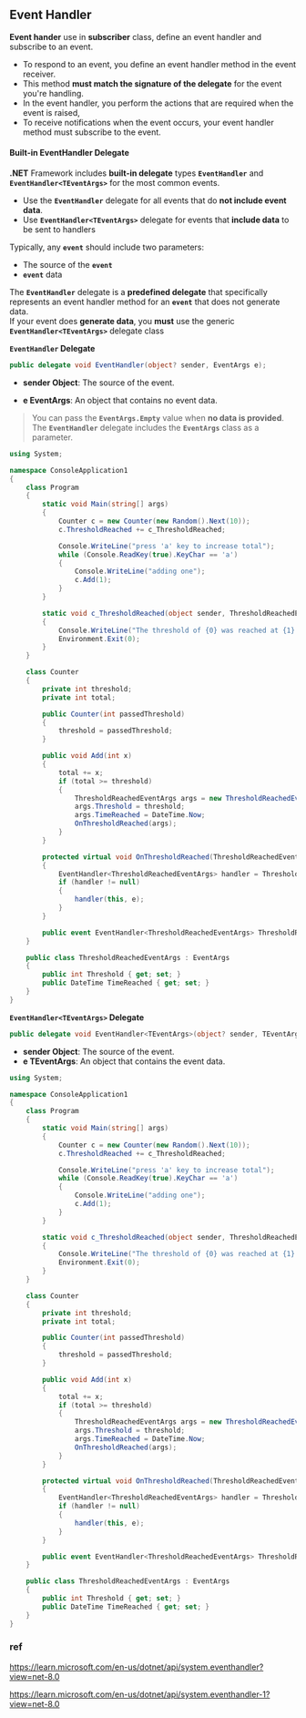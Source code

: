 ## Event Handler

**Event hander** use in **subscriber** class, define an event handler and subscribe to an event.

- To respond to an event, you define an event handler method in the event receiver.
- This method **must match the signature of the delegate** for the event you're handling.
- In the event handler, you perform the actions that are required when the event is raised,
- To receive notifications when the event occurs, your event handler method must subscribe to the event.

#### Built-in EventHandler Delegate
**.NET** Framework includes **built-in delegate** types **`EventHandler`** and **`EventHandler<TEventArgs>`** 
for the most common events. 

- Use the **`EventHandler`** delegate for all events that do **not include event data**.
- Use **`EventHandler<TEventArgs>`** delegate for events that **include data** to be sent to handlers

Typically, any **`event`** should include two parameters: 
- The source of the **`event`**
- **`event`** data

The **`EventHandler`** delegate is a **predefined delegate** that specifically represents an event handler method for an **`event`** that does not generate data. \
If your event does **generate data**, you **must** use the generic **`EventHandler<TEventArgs>`** delegate class

**`EventHandler` Delegate**

```cs
public delegate void EventHandler(object? sender, EventArgs e);
```

- **sender Object**: The source of the event.

- **e EventArgs**: An object that contains no event data.


> You can pass the **`EventArgs.Empty`** value when **no data is provided**. The **`EventHandler`** delegate includes the **`EventArgs`** class as a parameter.

```cs
using System;

namespace ConsoleApplication1
{
    class Program
    {
        static void Main(string[] args)
        {
            Counter c = new Counter(new Random().Next(10));
            c.ThresholdReached += c_ThresholdReached;

            Console.WriteLine("press 'a' key to increase total");
            while (Console.ReadKey(true).KeyChar == 'a')
            {
                Console.WriteLine("adding one");
                c.Add(1);
            }
        }

        static void c_ThresholdReached(object sender, ThresholdReachedEventArgs e)
        {
            Console.WriteLine("The threshold of {0} was reached at {1}.", e.Threshold,  e.TimeReached);
            Environment.Exit(0);
        }
    }

    class Counter
    {
        private int threshold;
        private int total;

        public Counter(int passedThreshold)
        {
            threshold = passedThreshold;
        }

        public void Add(int x)
        {
            total += x;
            if (total >= threshold)
            {
                ThresholdReachedEventArgs args = new ThresholdReachedEventArgs();
                args.Threshold = threshold;
                args.TimeReached = DateTime.Now;
                OnThresholdReached(args);
            }
        }

        protected virtual void OnThresholdReached(ThresholdReachedEventArgs e)
        {
            EventHandler<ThresholdReachedEventArgs> handler = ThresholdReached;
            if (handler != null)
            {
                handler(this, e);
            }
        }

        public event EventHandler<ThresholdReachedEventArgs> ThresholdReached;
    }

    public class ThresholdReachedEventArgs : EventArgs
    {
        public int Threshold { get; set; }
        public DateTime TimeReached { get; set; }
    }
}
```

**`EventHandler<TEventArgs>` Delegate**

```cs
public delegate void EventHandler<TEventArgs>(object? sender, TEventArgs e);
```

- **sender Object**: The source of the event.
- **e TEventArgs**: An object that contains the event data.

```cs
using System;

namespace ConsoleApplication1
{
    class Program
    {
        static void Main(string[] args)
        {
            Counter c = new Counter(new Random().Next(10));
            c.ThresholdReached += c_ThresholdReached;

            Console.WriteLine("press 'a' key to increase total");
            while (Console.ReadKey(true).KeyChar == 'a')
            {
                Console.WriteLine("adding one");
                c.Add(1);
            }
        }

        static void c_ThresholdReached(object sender, ThresholdReachedEventArgs e)
        {
            Console.WriteLine("The threshold of {0} was reached at {1}.", e.Threshold,  e.TimeReached);
            Environment.Exit(0);
        }
    }

    class Counter
    {
        private int threshold;
        private int total;

        public Counter(int passedThreshold)
        {
            threshold = passedThreshold;
        }

        public void Add(int x)
        {
            total += x;
            if (total >= threshold)
            {
                ThresholdReachedEventArgs args = new ThresholdReachedEventArgs();
                args.Threshold = threshold;
                args.TimeReached = DateTime.Now;
                OnThresholdReached(args);
            }
        }

        protected virtual void OnThresholdReached(ThresholdReachedEventArgs e)
        {
            EventHandler<ThresholdReachedEventArgs> handler = ThresholdReached;
            if (handler != null)
            {
                handler(this, e);
            }
        }

        public event EventHandler<ThresholdReachedEventArgs> ThresholdReached;
    }

    public class ThresholdReachedEventArgs : EventArgs
    {
        public int Threshold { get; set; }
        public DateTime TimeReached { get; set; }
    }
}
```



### ref 
https://learn.microsoft.com/en-us/dotnet/api/system.eventhandler?view=net-8.0

https://learn.microsoft.com/en-us/dotnet/api/system.eventhandler-1?view=net-8.0
